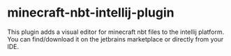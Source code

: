 # minecraft-nbt-intellij-plugin
This plugin adds a visual editor for minecraft nbt files to the intellij platform. 
You can find/download it on the jetbrains marketplace or directly from your IDE.
